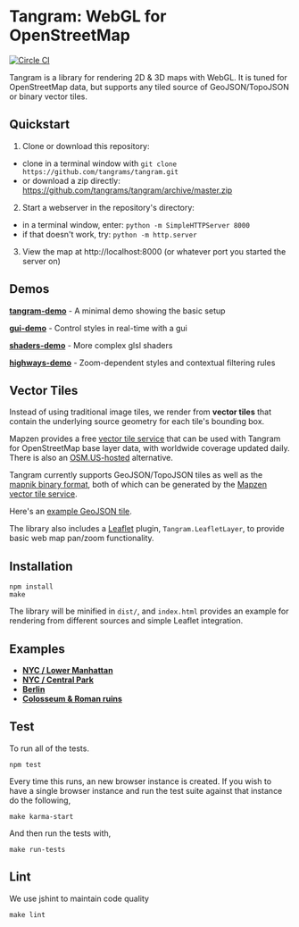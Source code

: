 Tangram: WebGL for OpenStreetMap
===

[![Circle CI](https://circleci.com/gh/tangrams/tangram.png?style=badge&circle-token=2529a88125530794f64ffa1783625b5357456f71)](https://circleci.com/gh/tangrams/tangram)


Tangram is a library for rendering 2D & 3D maps with WebGL. It is tuned for OpenStreetMap data, but supports any tiled source of GeoJSON/TopoJSON or binary vector tiles.

## Quickstart

1. Clone or download this repository:
  - clone in a terminal window with `git clone https://github.com/tangrams/tangram.git`
  - or download a zip directly: https://github.com/tangrams/tangram/archive/master.zip
2. Start a webserver in the repository's directory:
  - in a terminal window, enter: `python -m SimpleHTTPServer 8000`
  - if that doesn't work, try: `python -m http.server`
3. View the map at http://localhost:8000 (or whatever port you started the server on)

## Demos

[**tangram-demo**](http://github.com/tangrams/tangram-demo) - A minimal demo showing the basic setup

[**gui-demo**](http://github.com/tangrams/gui-demo) - Control styles in real-time with a gui

[**shaders-demo**](http://github.com/tangrams/shaders-demo) - More complex glsl shaders

[**highways-demo**](http://github.com/tangrams/highways-demo) - Zoom-dependent styles and contextual filtering rules

## Vector Tiles

Instead of using traditional image tiles, we render from **vector tiles** that contain the underlying source geometry for each tile's bounding box.

Mapzen provides a free [vector tile service](http://mapzen.com/vector/) that can be used with Tangram for OpenStreetMap base layer data, with worldwide coverage updated daily. There is also an [OSM.US-hosted](http://openstreetmap.us/~migurski/vector-datasource/) alternative.

Tangram currently supports GeoJSON/TopoJSON tiles as well as the [mapnik binary format](https://github.com/mapbox/vector-tile-spec), both of which can be generated by the [Mapzen vector tile service](http://mapzen.com/vector/).

Here's an [example GeoJSON tile](http://vector.mapzen.com/osm/all/14/4826/6161.json).

The library also includes a [Leaflet](http://leafletjs.com) plugin, `Tangram.LeafletLayer`, to provide basic web map pan/zoom functionality.

## Installation

```
npm install
make
```

The library will be minified in `dist/`, and `index.html` provides an example for rendering from different sources and simple Leaflet integration.

## Examples

- [**NYC / Lower Manhattan**](https://mapzen.com/tangram/#mapzen,40.70479834544056,-74.0057945251465,15)
- [**NYC / Central Park**](https://mapzen.com/tangram/#mapzen,40.78004586258099,-73.96652698516847,16)
- [**Berlin**](https://mapzen.com/tangram/#mapzen,52.52177659937554,13.373343944549562,16)
- [**Colosseum & Roman ruins**](https://mapzen.com/tangram/#mapzen,41.889367479706124,12.488912343978884,17)



## Test

To run all of the tests.

```shell
npm test
```
Every time this runs, an new browser instance is created. If you wish to
have a single browser instance and run the test suite against that
instance do the following,

```shell
make karma-start
```

And then run the tests with,

```shell
make run-tests
```

## Lint
We use jshint to maintain code quality

```shell
make lint
```
